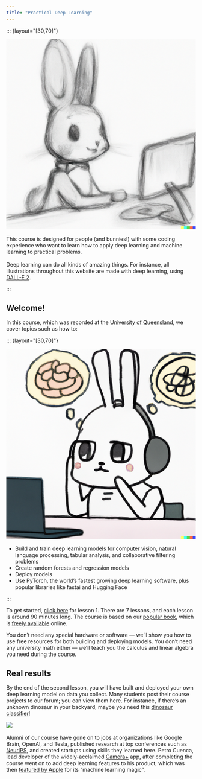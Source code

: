 ```yaml
---
title: "Practical Deep Learning"
---
```


::: {layout="[30,70]"}

![](images/pencil_sketch.png)

This course is designed for people (and bunnies!) with some coding experience who want to learn how to apply deep learning and machine learning to practical problems.<br /><br />Deep learning can do all kinds of amazing things. For instance, all illustrations throughout this website are made with deep learning, using [DALL-E 2](https://openai.com/dall-e-2/).

:::

## Welcome!

In this course, which was recorded at the [University of Queensland](https://www.uq.edu.au/), we cover topics such as how to:

::: {layout="[30,70]"}

![](images/imagine.png)

- Build and train deep learning models for computer vision, natural language processing, tabular analysis, and collaborative filtering problems
- Create random forests and regression models
- Deploy models
- Use PyTorch, the world’s fastest growing deep learning software, plus popular libraries like fastai and Hugging Face

:::

To get started, [click here]() for lesson 1. There are 7 lessons, and each lesson is around 90 minutes long. The course is based on our [popular book](https://www.amazon.com/Deep-Learning-Coders-fastai-PyTorch/dp/1492045527), which is [freely available](https://github.com/fastai/fastbook) online.

You don’t need any special hardware or software — we’ll show you how to use free resources for both building and deploying models. You don’t need any university math either — we’ll teach you the calculus and linear algebra you need during the course.

## Real results

By the end of the second lesson, you will have built and deployed your own deep learning model on data you collect. Many students post their course projects to our forum; you can view them here. For instance, if there’s an unknown dinosaur in your backyard, maybe you need this [dinosaur classifier](https://notebooksg.jarvislabs.ai/U7mQvWgvra53-YvTogLgJCfNzgJxRJv238Go2bHoAmHBqQFHoOL1ZFeKDG8gYmnO/)!

![](https://user-images.githubusercontent.com/346999/177054810-3e56fcb1-4fb7-418a-b10b-351bab20bf6b.png)

Alumni of our course have gone on to jobs at organizations like Google Brain, OpenAI, and Tesla, published research at top conferences such as [NeurIPS](https://en.wikipedia.org/wiki/Conference_on_Neural_Information_Processing_Systems), and created startups using skills they learned here. Petro Cuenca, lead developer of the widely-acclaimed [Camera+](https://camera.plus/) app, after completing the course went on to add deep learning features to his product, which was then [featured by Apple](https://twitter.com/pcuenq/status/1540121042596904963) for its “machine learning magic”.

